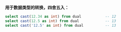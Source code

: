 
**用于数据类型的转换，四舍五入：**

```sql
select cast(12.34 as int) from dual           -- 12
select cast(12.5 as int) from dual            -- 13
select cast('12.5' as int) from dual          -- 13
```